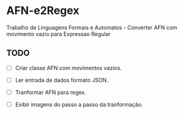 # AFN-e2Regex
Trabalho de Linguagens Formais e Automatos - Converter AFN com movimento vazio para Expressao Regular

## TODO

 - [ ] Criar classe AFN com movimentos vazios.
 - [ ] Ler entrada de dados formato JSON.
 - [ ] Tranformar AFN para regex.
 - [ ] Exibir imagens do passo a passo da tranformação.

